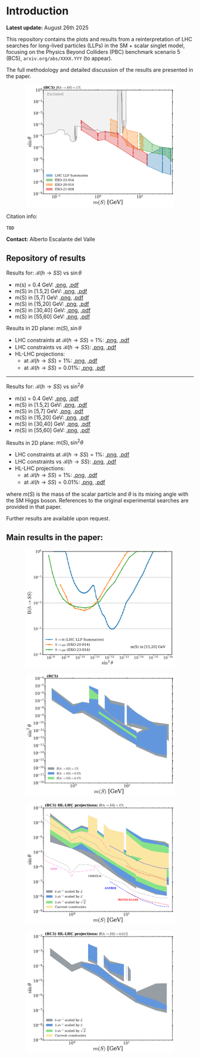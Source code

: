 # Introduction

__Latest update:__ August 26th 2025

This repository contains the plots and results from a reinterpretation of LHC searches for long-lived particles (LLPs) in the SM + scalar singlet model, focusing on the Physics Beyond Colliders (PBC) benchmark scenario 5 (BC5), `arxiv.org/abs/XXXX.YYY` (to appear).

The full methodology and detailed discussion of the results are presented in the paper.

<p align="center">
    <img src="plots_sintheta/combined_exclusion_sintheta_BR_0.01_log.png" alt="LHC constraints" width="400"/>
</p>

Citation info: 
```
TBD
```

__Contact:__ Alberto Escalante del Valle

## Repository of results 

Results for: $\mathcal{B}(h \to SS)$ vs $\sin\theta$
-  m(s) = 0.4 GeV: [.png](plots_sintheta/BC5_comparison_sintheta_0p4GeV_all.png), [.pdf](plots_sintheta/BC5_comparison_sintheta_0p4GeV_all.pdf)
-  m(S) in [1.5,2] GeV: [.png](plots_sintheta/BC5_comparison_sintheta_1p5_2GeV_all.png), [.pdf](plots_sintheta/BC5_comparison_sintheta_1p5_2GeV_all.pdf)
-  m(S) in [5,7] GeV: [.png](plots_sintheta/BC5_comparison_sintheta_5_7GeV_all.png), [.pdf](plots_sintheta/BC5_comparison_sintheta_5_7GeV_all.pdf)
-  m(S) in [15,20] GeV: [.png](plots_sintheta/BC5_comparison_sintheta_15_20GeV_all.png), [.pdf](plots_sintheta/BC5_comparison_sintheta_15_20GeV_all.pdf)
-  m(S) in [30,40] GeV: [.png](plots_sintheta/BC5_comparison_sintheta_30_40GeV_all.png), [.pdf](plots_sintheta/BC5_comparison_sintheta_30_40GeV_all.pdf)
-  m(S) in [55,60] GeV: [.png](plots_sintheta/BC5_comparison_sintheta_55_60GeV_all.png), [.pdf](plots_sintheta/BC5_comparison_sintheta_55_60GeV_all.pdf)

Results in 2D plane: $m(S), \sin\theta$
- LHC constraints at $\mathcal{B}(h \to SS) = 1\%$: [.png](plots_sintheta/combined_exclusion_sintheta_BR_0.01_log.png), [.pdf](plots_sintheta/combined_exclusion_sintheta_BR_0.01_log.png)
- LHC constraints vs $\mathcal{B}(h \to SS)$: [.png](plots_sintheta/combined_exclusion_multi_threshold_sintheta_log.png), [.pdf](plots_sintheta/combined_exclusion_multi_threshold_sintheta_log.png)
- HL-LHC projections:
  - at $\mathcal{B}(h \to SS) = 1\%$: [.png](plots_sintheta/combined_exclusion_multi_threshold_sintheta_hl_lhc_0.01_log.png), [.pdf](plots_sintheta/combined_exclusion_multi_threshold_sintheta_hl_lhc_0.01_log.pdf)
  - at $\mathcal{B}(h \to SS) = 0.01\%$: [.png](plots_sintheta/combined_exclusion_multi_threshold_sintheta_hl_lhc_0.0001_log.png), [.pdf](plots_sintheta/combined_exclusion_multi_threshold_sintheta_hl_lhc_0.0001_log.pdf)

----

Results for: $\mathcal{B}(h \to SS)$ vs $\sin^{2}\theta$
-  m(s) = 0.4 GeV: [.png](plots_sin2theta/BC5_comparison_sin2theta_0p4GeV_all.png), [.pdf](plots_sin2theta/BC5_comparison_sin2theta_0p4GeV_all.pdf)
-  m(S) in [1.5,2] GeV: [.png](plots_sin2theta/BC5_comparison_sin2theta_1p5_2GeV_all.png), [.pdf](plots_sin2theta/BC5_comparison_sin2theta_1p5_2GeV_all.pdf)
-  m(S) in [5,7] GeV: [.png](plots_sin2theta/BC5_comparison_sin2theta_5_7GeV_all.png), [.pdf](plots_sin2theta/BC5_comparison_sin2theta_5_7GeV_all.pdf)
-  m(S) in [15,20] GeV: [.png](plots_sin2theta/BC5_comparison_sin2theta_15_20GeV_all.png), [.pdf](plots_sin2theta/BC5_comparison_sin2theta_15_20GeV_all.pdf)
-  m(S) in [30,40] GeV: [.png](plots_sin2theta/BC5_comparison_sin2theta_30_40GeV_all.png), [.pdf](plots_sin2theta/BC5_comparison_sin2theta_30_40GeV_all.pdf)
-  m(S) in [55,60] GeV: [.png](plots_sin2theta/BC5_comparison_sin2theta_55_60GeV_all.png), [.pdf](plots_sin2theta/BC5_comparison_sin2theta_55_60GeV_all.pdf)

Results in 2D plane: $m(S), \sin^{2}\theta$
- LHC constraints at $\mathcal{B}(h \to SS) = 1\%$: [.png](plots_sin2theta/combined_exclusion_sin2theta_BR_0.01_log.png), [.pdf](plots_sin2theta/combined_exclusion_sin2theta_BR_0.01_log.png)
- LHC constraints vs $\mathcal{B}(h \to SS)$: [.png](plots_sin2theta/combined_exclusion_multi_threshold_sin2theta_log.png), [.pdf](plots_sin2theta/combined_exclusion_multi_threshold_sin2theta_log.png)
- HL-LHC projections:
  - at $\mathcal{B}(h \to SS) = 1\%$: [.png](plots_sin2theta/combined_exclusion_multi_threshold_sin2theta_hl_lhc_0.01_log.png), [.pdf](plots_sin2theta/combined_exclusion_multi_threshold_sin2theta_hl_lhc_0.01_log.pdf)
  - at $\mathcal{B}(h \to SS) = 0.01\%$: [.png](plots_sin2theta/combined_exclusion_multi_threshold_sin2theta_hl_lhc_0.0001_log.png), [.pdf](plots_sin2theta/combined_exclusion_multi_threshold_sin2theta_hl_lhc_0.0001_log.pdf)

where $m(S)$ is the mass of the scalar particle and $\theta$ is its mixing angle with the SM Higgs boson. References to the original experimental searches are provided in that paper.

Further results are available upon request.

## Main results in the paper:

<p align="center">
    <img src="plots_sin2theta/BC5_comparison_sin2theta_15_20GeV_all.png" alt="LHC constraints" width="400"/>
</p>
<p align="center">
    <img src="plots_sin2theta/combined_exclusion_multi_threshold_sin2theta_log.png" alt="LHC constraints" width="400"/>
</p>
<p align="center">
    <img src="plots_sintheta/combined_exclusion_multi_threshold_sintheta_hl_lhc_0.01_log.png" alt="LHC constraints" width="400"/>
</p>
<p align="center">
    <img src="plots_sintheta/combined_exclusion_multi_threshold_sintheta_hl_lhc_0.0001_log.png" alt="LHC constraints" width="400"/>
</p>